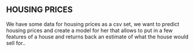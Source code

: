 ##  HOUSING PRICES  ##

We have some data for housing prices as a csv set, we want to predict housing prices 
and create a model for her that allows to put in a few features of a house and returns back
an estimate of what the house would sell for..
